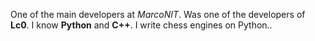 One of the main developers at *MarcoNIT*. Was one of the developers of **Lc0**. I know **Python** and **C++**. I write chess engines on Python..
